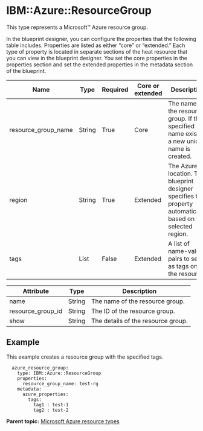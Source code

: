 # IBM::Azure::ResourceGroup

This type represents a Microsoft™ Azure resource group.

In the blueprint designer, you can configure the properties that the following table includes. Properties are listed as either “core” or “extended.” Each type of property is located in separate sections of the heat resource that you can view in the blueprint designer. You set the core properties in the properties section and set the extended properties in the metadata section of the blueprint.

|Name|Type|Required|Core or extended|Description|
|----|----|--------|----------------|-----------|
|resource\_group\_name|String|True|Core|The name of the resource group. If the specified name exists, a new unique name is created.|
|region|String|True|Extended|The Azure location. The blueprint designer specifies this property automatically, based on the selected region.|
|tags|List|False|Extended|A list of name-value pairs to set as tags on the resource.|

|Attribute|Type|Description|
|---------|----|-----------|
|name|String|The name of the resource group.|
|resource\_group\_id|String|The ID of the resource group.|
|show|String|The details of the resource group.|

## Example

This example creates a resource group with the specified tags.

```
  azure_resource_group:
    type: IBM::Azure::ResourceGroup
    properties:
      resource_group_name: test-rg
    metadata:
      azure_properties:
        tags:
          tag1 : test-1
          tag2 : test-2
```

**Parent topic:** [Microsoft Azure resource types](../../com.edt.heat.reference.doc/topics/ref_heat_types_azure_ov.md)

